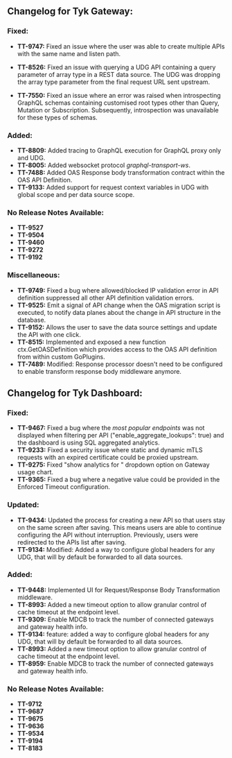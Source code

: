 ## Changelog for Tyk Gateway:

### Fixed:
- **TT-9747:** Fixed an issue where the user was able to create multiple APIs with the same name and listen path.

- **TT-8526:** Fixed an issue with querying a UDG API containing a query parameter of array type in a REST data source. The UDG was dropping the array type parameter from the final request URL sent upstream.

- **TT-7550:** Fixed an issue where an error was raised when introspecting GraphQL schemas containing customised root types other than Query, Mutation or Subscription. Subsequently, introspection was unavailable for these types of schemas.

### Added:
- **TT-8809:** Added tracing to GraphQL execution for GraphQL proxy only and UDG.
- **TT-8005:** Added websocket protocol _graphql-transport-ws_.
- **TT-7488:** Added OAS Response body transformation contract within the OAS API Definition.
- **TT-9133:** Added support for request context variables in UDG with global scope and per data source scope.

### No Release Notes Available:
- **TT-9527**
- **TT-9504**
- **TT-9460**
- **TT-9272**
- **TT-9192**

### Miscellaneous:
- **TT-9749:** Fixed a bug where allowed/blocked IP validation error in API definition suppressed all other API definition validation errors.
- **TT-9525:** Emit a signal of API change when the OAS migration script is executed, to notify data planes about the change in API structure in the database.
- **TT-9152:** Allows the user to save the data source settings and update the API with one click.
- **TT-8515:** Implemented and exposed a new function ctx.GetOASDefinition which provides access to the OAS API definition from within custom GoPlugins.
- **TT-7489:** Modified: Response processor doesn't need to be configured to enable transform response body middleware anymore.

## Changelog for Tyk Dashboard:

### Fixed:
- **TT-9467:** Fixed a bug where the _most popular endpoints_ was not displayed when filtering per API ("enable_aggregate_lookups": true) and the dashboard is using SQL aggregated analytics.
- **TT-9233:** Fixed a security issue where static and dynamic mTLS requests with an expired certificate could be proxied upstream.
- **TT-9275:** Fixed "show analytics for <date>" dropdown option on Gateway usage chart.
- **TT-9365:** Fixed a bug where a negative value could be provided in the Enforced Timeout configuration.

### Updated:
- **TT-9434:** Updated the process for creating a new API so that users stay on the same screen after saving. This means users are able to continue configuring the API without interruption. Previously, users were redirected to the APIs list after saving.
- **TT-9134:** Modified: Added a way to configure global headers for any UDG, that will by default be forwarded to all data sources.

### Added:
- **TT-9448:** Implemented UI for Request/Response Body Transformation middleware.
- **TT-8993:** Added a new timeout option to allow granular control of cache timeout at the endpoint level.
- **TT-9309:** Enable MDCB to track the number of connected gateways and gateway health info.
- **TT-9134:** feature: added a way to configure global headers for any UDG, that will by default be forwarded to all data sources.
- **TT-8993:** Added a new timeout option to allow granular control of cache timeout at the endpoint level.
- **TT-8959:** Enable MDCB to track the number of connected gateways and gateway health info.

### No Release Notes Available:
- **TT-9712**
- **TT-9687**
- **TT-9675**
- **TT-9636**
- **TT-9534**
- **TT-9194**
- **TT-8183**

